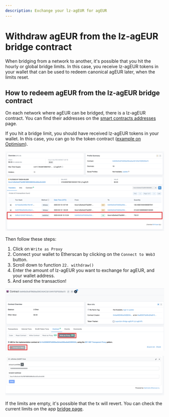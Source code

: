 ```yaml
---
description: Exchange your lz-agEUR for agEUR
---
```


# Withdraw agEUR from the lz-agEUR bridge contract

When bridging from a network to another, it's possible that you hit the hourly or global bridge limits. In this case, you receive lz-agEUR tokens in your wallet that can be used to redeem canonical agEUR later, when the limits reset.

## How to redeem agEUR from the lz-agEUR bridge contract

On each network where agEUR can be bridged, there is a lz-agEUR contract. You can find their addresses on the [smart contracts addresses](https://developers.angle.money/overview/smart-contracts) page.

If you hit a bridge limit, you should have received lz-agEUR tokens in your wallet. In this case, you can go to the token contract ([example on Optimism](https://optimistic.etherscan.io/address/0x840b25c87b626a259ca5ac32124fa752f0230a72#writeProxyContract)).

![Receive lz-agEUR](/.gitbook/assets/receive-lz-ageur.png)

Then follow these steps:

1. Click on `Write as Proxy`
2. Connect your wallet to Etherscan by clicking on the `Connect to Web3` button.
3. Scroll down to function `22. withdraw()`
4. Enter the amount of lz-agEUR you want to exchange for agEUR, and your wallet address.
5. And send the transaction!

![Connect lz-agEUR](/.gitbook/assets/connect-lzageur.png)

![Send tx Etherscan](/.gitbook/assets/send-tx-etherscan.png)

If the limits are empty, it's possible that the tx will revert. You can check the current limits on the app [bridge page](https://app.angle.money/#/bridges-agEUR).
